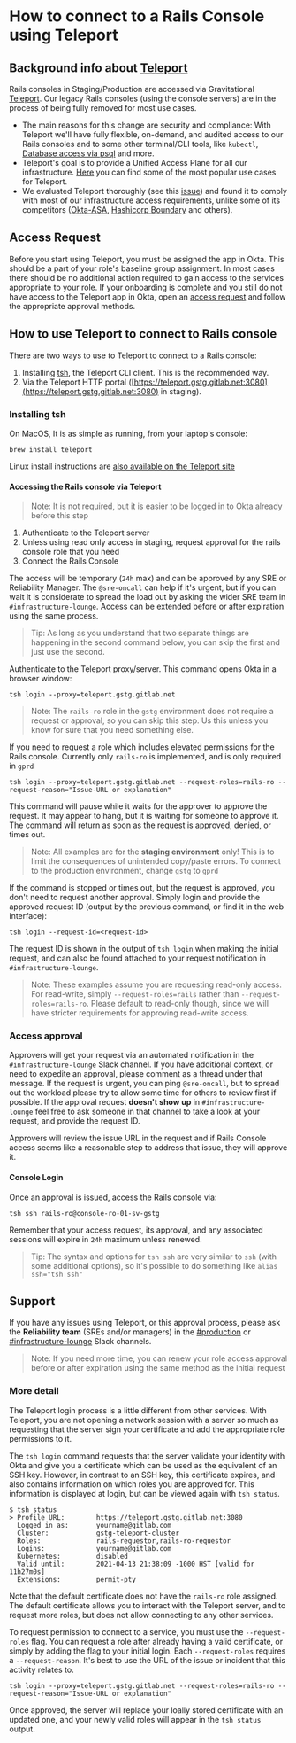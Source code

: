 # How to connect to a Rails Console using Teleport

## Background info about [Teleport](https://goteleport.com/teleport/docs/)

Rails consoles in Staging/Production are accessed via Gravitational [Teleport](https://goteleport.com/teleport/docs/). Our legacy Rails consoles (using the console servers) are in the process of being fully removed for most use cases.

- The main reasons for this change are security and compliance: With Teleport we'll have fully flexible, on-demand, and audited access to our Rails consoles and to some other terminal/CLI tools, like `kubectl`, [Database access via psql](Connect_to_Database_Console_via_Teleport.md) and more.
- Teleport's goal is to provide a Unified Access Plane for all our infrastructure. [Here](https://goteleport.com/teleport/docs/#why-use-teleport) you can find some of the most popular use cases for Teleport.
- We evaluated Teleport thoroughly (see this [issue](https://gitlab.com/gitlab-com/gl-infra/reliability/-/issues/11568)) and found it to comply with most of our infrastructure access requirements, unlike some of its competitors ([Okta-ASA](https://gitlab.com/gitlab-com/gl-infra/reliability/-/issues/12042), [Hashicorp Boundary](https://gitlab.com/gitlab-com/gl-infra/reliability/-/issues/11666) and others).

## Access Request

Before you start using Teleport, you must be assigned the app in Okta.  This should be a part of your role's baseline group assignment. In most cases there should be no additional action required to gain access to the services appropriate to your role. If your onboarding is complete and you still do not have access to the Teleport app in Okta, open an [access request](https://about.gitlab.com/handbook/business-technology/team-member-enablement/onboarding-access-requests/access-requests/) and follow the appropriate approval methods.

## How to use Teleport to connect to Rails console

There are two ways to use to Teleport to connect to a Rails console:

1. Installing [tsh](https://goteleport.com/teleport/docs/cli-docs/#tsh), the Teleport CLI client. This is the recommended way.
1. Via the Teleport HTTP portal ([https://teleport.gstg.gitlab.net:3080](https://teleport.gstg.gitlab.net:3080) in staging).

### Installing tsh

On MacOS, It is as simple as running, from your laptop's console:

```shell
brew install teleport
```

Linux install instructions are [also available on the Teleport site](https://goteleport.com/docs/installation/#linux)

#### Accessing the Rails console via Teleport

> Note: It is not required, but it is easier to be logged in to Okta already before this step

1. Authenticate to the Teleport server
2. Unless using read only access in staging, request approval for the rails console role that you need
3. Connect the Rails Console

The access will be temporary (`24h` max) and can be approved by any SRE or Reliability Manager.  The `@sre-oncall` can help if it's urgent, but if you can wait it is considerate to spread the load out by asking the wider SRE team in `#infrastructure-lounge`. Access can be extended before or after expiration using the same process.

> Tip: As long as you understand that two separate things are happening in the second command below, you can skip the first and just use the second.

Authenticate to the Teleport proxy/server. This command opens Okta in a browser window:

```shell
tsh login --proxy=teleport.gstg.gitlab.net
```

> Note: The `rails-ro` role in the `gstg` environment does not require a request or approval, so you can skip this step. Us this unless you know for sure that you need something else.

If you need to request a role which includes elevated permissions for the Rails console.  Currently only `rails-ro` is implemented, and is only required in `gprd`

```shell
tsh login --proxy=teleport.gstg.gitlab.net --request-roles=rails-ro --request-reason="Issue-URL or explanation"
```

This command will pause while it waits for the approver to approve the request.  It may appear to hang, but it is waiting for someone to approve it.  The command will return as soon as the request is approved, denied, or times out.

> Note: All examples are for the **staging environment** only! This is to limit the consequences of unintended copy/paste errors.  To connect to the production environment, change `gstg` to `gprd`

If the command is stopped or times out, but the request is approved, you don't need to request another approval.  Simply login and provide the approved request ID (output by the previous command, or find it in the web interface):

```shell
tsh login --request-id=<request-id>
```

The request ID is shown in the output of `tsh login` when making the initial request, and can also be found attached to your request notification in `#infrastructure-lounge`.

> Note: These examples assume you are requesting read-only access.  For read-write, simply `--request-roles=rails` rather than `--request-roles=rails-ro`.  Please default to read-only though, since we will have stricter requirements for approving read-write access.

### Access approval

Approvers will get your request via an automated notification in the `#infrastructure-lounge` Slack channel.  If you have additional context,
or need to expedite an approval, please comment as a thread under that message.  If the request is urgent, you can ping `@sre-oncall`, but
to spread out the workload please try to allow some time for others to review first if possible. If the approval request **doesn't show up** in
`#infrastructure-lounge` feel free to ask someone in that channel to take a look at your request, and provide the request ID.

Approvers will review the issue URL in the request and if Rails Console access seems like a reasonable step to address that issue, they will approve it.

#### Console Login

Once an approval is issued, access the Rails console via:

```shell
tsh ssh rails-ro@console-ro-01-sv-gstg
```

Remember that your access request, its approval, and any associated sessions will expire in `24h` maximum unless renewed.

> Tip: The syntax and options for `tsh ssh` are very similar to `ssh` (with some additional options), so it's possible to do something like `alias ssh="tsh ssh"`

## Support

If you have any issues using Teleport, or this approval process, please ask the **Reliability team** (SREs and/or managers) in the [#production](https://gitlab.slack.com/archives/C101F3796) or [#infrastructure-lounge](https://gitlab.slack.com/archives/CB3LSMEJV) Slack channels.

> Note: If you need more time, you can renew your role access approval before or after expiration using the same method as the initial request

### More detail

The Teleport login process is a little different from other services.  With Teleport, you are not opening a network session with a server so much as requesting that the server sign your certificate and add the appropriate role permissions to it.

The `tsh login` command requests that the server validate your identity with Okta and give you a certificate which can be used as the equivalent of an SSH key.  However, in contrast to an SSH key, this certificate expires, and also contains information on which roles you are approved for. This information is displayed at login, but can be viewed again with `tsh status`.

```shell
$ tsh status
> Profile URL:        https://teleport.gstg.gitlab.net:3080
  Logged in as:       yourname@gitlab.com
  Cluster:            gstg-teleport-cluster
  Roles:              rails-requestor,rails-ro-requestor
  Logins:             yourname@gitlab.com
  Kubernetes:         disabled
  Valid until:        2021-04-13 21:38:09 -1000 HST [valid for 11h27m0s]
  Extensions:         permit-pty
```

Note that the default certificate does not have the `rails-ro` role assigned. The default certificate allows you to interact with the Teleport server, and to request more roles, but does not allow connecting to any other services.

To request permission to connect to a service, you must use the `--request-roles` flag.  You can request a role after already having a valid certificate, or simply by adding the flag to your initial login. Each `--request-roles` requires a `--request-reason`. It's best to use the URL of the issue or incident that this activity relates to.

```shell
tsh login --proxy=teleport.gstg.gitlab.net --request-roles=rails-ro --request-reason="Issue-URL or explanation"
```

Once approved, the server will replace your loally stored certificate with an updated one, and your newly valid roles will appear in the `tsh status` output.
